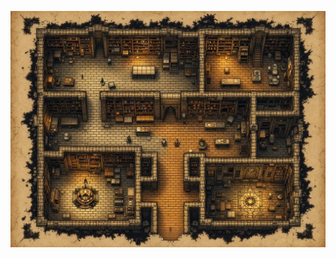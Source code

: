 ![Detailed isometric map of The Dusty Tome bookshop, showing three levels. TOP FLOOR: Maze-like bookshelves, reading nooks, Hayes's office. HIDDEN LEVEL: Secret archive, ritual preparation room. BASEMENT: Ancient chamber with altar and void tear. Include reality-warped areas, floating book hazards, and void corruption zones. Style: Classical D&D dungeon map with eldritch horror elements, detailed Victorian architecture, reality distortion indicators, void energy markings.](map_caption_1.jpeg)
